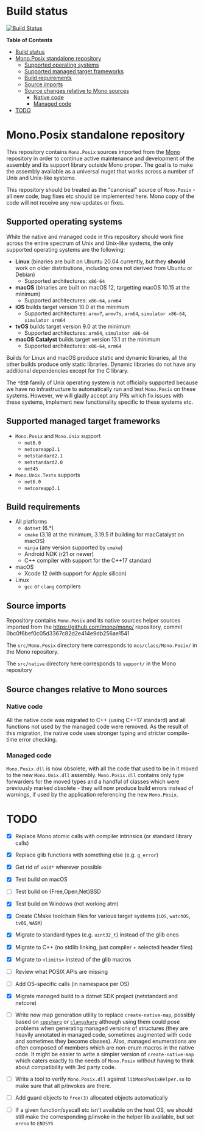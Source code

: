 # Build status

[![Build Status](https://dev.azure.com/dnceng/public/_apis/build/status/mono/mono-mono.posix?branchName=main)](https://dev.azure.com/dnceng/public/_build/latest?definitionId=966&branchName=main)

<!-- markdown-toc start - Don't edit this section. Run M-x markdown-toc-refresh-toc -->
**Table of Contents**

- [Build status](#build-status)
- [Mono.Posix standalone repository](#monoposix-standalone-repository)
    - [Supported operating systems](#supported-operating-systems)
    - [Supported managed target frameworks](#supported-managed-target-frameworks)
    - [Build requirements](#build-requirements)
    - [Source imports](#source-imports)
    - [Source changes relative to Mono sources](#source-changes-relative-to-mono-sources)
        - [Native code](#native-code)
        - [Managed code](#managed-code)
- [TODO](#todo)

<!-- markdown-toc end -->

# Mono.Posix standalone repository

This repository contains `Mono.Posix` sources imported from the
[Mono](https://github.com/mono/mono) repository in order to continue
active maintenance and development of the assembly and its support
library outside Mono proper.  The goal is to make the assembly
available as a universal nuget that works across a number of Unix and
Unix-like systems.

This repository should be treated as the "canonical" source of
`Mono.Posix` - all new code, bug fixes etc should be implemented here.
Mono copy of the code will not receive any new updates or fixes.

## Supported operating systems

While the native and managed code in this repository should work fine
across the entire spectrum of Unix and Unix-like systems, the only
supported operating systems are the following:

  * **Linux** (binaries are built on Ubuntu 20.04 currently, but they
    **should** work on older distributions, including ones not derived
    from Ubuntu or Debian)
	* Supported architectures: `x86-64`
  * **macOS** (binaries are built on macOS 12, targetting macOS 10.15 at
    the minimum)
	* Supported architectures: `x86-64`, `arm64`
  * **iOS** builds target version 10.0 at the minimum
    * Supported architectures: `armv7`, `armv7s`, `arm64`, `simulator
      x86-64`, `simulator arm64`
  * **tvOS** builds target version 9.0 at the minimum
    * Supported architectures: `arm64`, `simulator x86-64`
  * **macOS Catalyst** builds target version 13.1 at the minimum
	* Supported architectures: `x86-64`, `arm64`
	
Builds for Linux and macOS produce static and dynamic libraries, all
the other builds produce only static libraries.  Dynamic libraries do
not have any additional dependencies except for the C library.

The `*BSD` family of Unix operating system is not officially supported
because we have no infrastructure to automatically run and test
`Mono.Posix` on these systems.  However, we will gladly accept any PRs
which fix issues with these systems, implement new functionality
specific to these systems etc.

## Supported managed target frameworks

  * `Mono.Posix` and `Mono.Unix` support
    * `net6.0`
	* `netcoreapp3.1`
	* `netstandard2.1`
	* `netstandard2.0`
	* `net45`
  * `Mono.Unix.Tests` supports
    * `net6.0`
    * `netcoreapp3.1`

## Build requirements

  * All platforms
    * `dotnet` (6.*)
	* `cmake` (3.18 at the minimum, 3.19.5 if building for macCatalyst
      on macOS)
    * `ninja` (any version supported by `cmake`)
	* Android NDK (r21 or newer)
	* C++ compiler with support for the C++17 standard
  * macOS
    * Xcode 12 (with support for Apple silicon)
  * Linux
    * `gcc` or `clang` compilers

## Source imports

Repository contains `Mono.Posix` and its native sources helper sources imported from
the https://github.com/mono/mono/ repository, commit 0bc0f6bef0c05d3367c82d2e414e9db256ae1541

The `src/Mono.Posix` directory here corresponds to `mcs/class/Mono.Posix/` in the Mono repository.

The `src/native` directory here corresponds to `support/` in the Mono repository

## Source changes relative to Mono sources

### Native code

All the native code was migrated to C++ (using C++17 standard) and all
functions not used by the managed code were removed.  As the result of
this migration, the native code uses stronger typing and stricter
compile-time error checking.

### Managed code

`Mono.Posix.dll` is now obsolete, with all the code that used to be in
it moved to the new `Mono.Unix.dll` assembly.  `Mono.Posix.dll`
contains only type forwarders for the moved types and a handful of
classes which were previously marked obsolete - they will now produce
build errors instead of warnings, if used by the application
referencing the new `Mono.Posix`.

# TODO

  - [x] Replace Mono atomic calls with compiler intrinsics (or
        standard library calls)
  - [x] Replace glib functions with something else (e.g. `g_error`)
  - [X] Get rid of `void*` wherever possible
  - [x] Test build on macOS
  - [ ] Test build on {Free,Open,Net}BSD
  - [X] Test build on Windows (not working atm)
  - [X] Create CMake toolchain files for various target systems (`iOS`,
        `watchOS`, `tvOS`, `WASM`)
  - [x] Migrate to standard types (e.g. `uint32_t`) instead of the glib
        ones
  - [x] Migrate to C++ (no stdlib linking, just compiler + selected
        header files)
  - [x] Migrate to `<limits>` instead of the glib macros
  - [ ] Review what POSIX APIs are missing
  - [ ] Add OS-specific calls (in namespace per OS)
  - [X] Migrate managed build to a dotnet SDK project (netstandard and
        netcore)
  - [ ] Write new map generation utility to replace
        `create-native-map`, possibly based on
        [`cppsharp`](https://github.com/mono/CppSharp) or
        [`clangsharp`](https://github.com/Microsoft/ClangSharp)
        although using them could pose problems when generating
        managed versions of structures (they are heavily annotated in
        managed code, sometimes augmented with code and sometimes they
        become classes).  Also, managed enumerations are often
        composed of members which are non-enum macros in the native
        code.  It might be easier to write a simpler version of
        `create-native-map` which caters exactly to the needs of
        `Mono.Posix` without having to think about compatibility with
        3rd party code.
  - [ ] Write a tool to verify `Mono.Posix.dll` against
        `libMonoPosixHelper.so` to make sure that all p/invokes are
        there.
  - [ ] Add guard objects to `free(3)` allocated objects automatically
  - [ ] If a given function/syscall etc isn't available on the host
        OS, we should still make the corresponding p/invoke in the
        helper lib available, but set `errno` to `ENOSYS`

